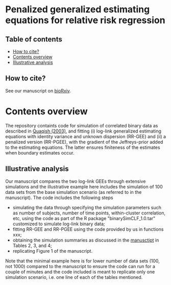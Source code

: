 # Penalized generalized estimating equations for relative risk regression 
  
## Table of contents
   * [How to cite?](#how-to-cite)
   * [Contents overview](#contents-overview)
   * [Illustrative analysis](#illustrative-analysis)

## How to cite?

See our manuscript on [bioRxiv](XXX).

# Contents overview

The repository containts code for simulation of correlated binary data as described in [Quaqish (2003)](https://doi.org/10.1093/biomet/90.2.455), and fitting (i) log-link generalized estimating equations with identity variance and unknown dispersion (RR-GEE) and (ii) a penalized version (RR-PGEE), with the gradient of the Jeffreys-prior added to the estimating equations. The latter ensures finiteness of the estimates when boundary estimates occur.  

## Illustrative analysis
Our manuscript compares the two log-link GEEs through extensive simulations and the illustrative example here includes the simulation of 100 data sets from the base simulation scenario (as referred to in the manuscript). The code includes the following steps
  * simulating the data through specifying the simulation parameters such as number of subjects, number of time points, within-cluster correlation, etc, using the code as part of the R package "binarySimCLF_1.0.tar" customized to simulate log-link binary data; 
  * fitting RR-GEE and RR-PGEE using the code provided by us in functions xxx;
  * obtaining the simulation summaries as discussed in the [manusctipt](XXX) in Tables 2, 3, and 4;
  * replicating Figure 1 of the manuscript. 

Note that the minimal example here is for lower number of data sets (100, not 1000) compared to the manuscript to ensure the code can run for a couple of minutes and the code included is meant to replicate only one simulation scenario, i.e. one line of each of the tables mentioned. 
